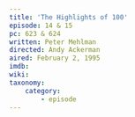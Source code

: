 ```yaml
---
title: 'The Highlights of 100'
episode: 14 & 15
pc: 623 & 624
written: Peter Mehlman
directed: Andy Ackerman
aired: February 2, 1995
imdb:
wiki:
taxonomy:
    category:
        - episode
---
```


